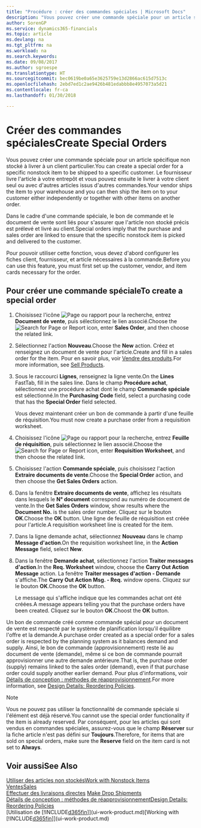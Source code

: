 ```yaml
---
title: "Procédure : créer des commandes spéciales | Microsoft Docs"
description: "Vous pouvez créer une commande spéciale pour un article spécifique non stocké à livrer à un client particulier. Le fournisseur livre l'article à votre entrepôt et vous pouvez ensuite le livrer à votre client seul ou avec d'autres articles issus d'autres commandes."
author: SorenGP
ms.service: dynamics365-financials
ms.topic: article
ms.devlang: na
ms.tgt_pltfrm: na
ms.workload: na
ms.search.keywords: 
ms.date: 09/08/2017
ms.author: sgroespe
ms.translationtype: HT
ms.sourcegitcommit: bec0619be0a65e3625759e13d2866ac615d7513c
ms.openlocfilehash: 2ebd7ed1c2ae9426b481edabbb8e4957073a5d21
ms.contentlocale: fr-ca
ms.lasthandoff: 01/30/2018

---
```

# <a name="create-special-orders"></a><span data-ttu-id="5c55c-104">Créer des commandes spéciales</span><span class="sxs-lookup"><span data-stu-id="5c55c-104">Create Special Orders</span></span>
<span data-ttu-id="5c55c-105">Vous pouvez créer une commande spéciale pour un article spécifique non stocké à livrer à un client particulier.</span><span class="sxs-lookup"><span data-stu-id="5c55c-105">You can create a special order for a specific nonstock item to be shipped to a specific customer.</span></span> <span data-ttu-id="5c55c-106">Le fournisseur livre l'article à votre entrepôt et vous pouvez ensuite le livrer à votre client seul ou avec d'autres articles issus d'autres commandes.</span><span class="sxs-lookup"><span data-stu-id="5c55c-106">Your vendor ships the item to your warehouse and you can then ship the item on to your customer either independently or together with other items on another order.</span></span>  

<span data-ttu-id="5c55c-107">Dans le cadre d'une commande spéciale, le bon de commande et le document de vente sont liés pour s'assurer que l'article non stocké précis est prélevé et livré au client.</span><span class="sxs-lookup"><span data-stu-id="5c55c-107">Special orders imply that the purchase and sales order are linked to ensure that the specific nonstock item is picked and delivered to the customer.</span></span>  

<span data-ttu-id="5c55c-108">Pour pouvoir utiliser cette fonction, vous devez d'abord configurer les fiches client, fournisseur, et article nécessaires à la commande.</span><span class="sxs-lookup"><span data-stu-id="5c55c-108">Before you can use this feature, you must first set up the customer, vendor, and item cards necessary for the order.</span></span>  

## <a name="to-create-a-special-order"></a><span data-ttu-id="5c55c-109">Pour créer une commande spéciale</span><span class="sxs-lookup"><span data-stu-id="5c55c-109">To create a special order</span></span>  
1.  <span data-ttu-id="5c55c-110">Choisissez l'icône ![Page ou rapport pour la recherche](media/ui-search/search_small.png "icône Page ou rapport pour la recherche"), entrez **Document de vente**, puis sélectionnez le lien associé.</span><span class="sxs-lookup"><span data-stu-id="5c55c-110">Choose the ![Search for Page or Report](media/ui-search/search_small.png "Search for Page or Report icon") icon, enter **Sales Order**, and then choose the related link.</span></span>  
2. <span data-ttu-id="5c55c-111">Sélectionnez l'action **Nouveau**.</span><span class="sxs-lookup"><span data-stu-id="5c55c-111">Choose the **New** action.</span></span> <span data-ttu-id="5c55c-112">Créez et renseignez un document de vente pour l'article.</span><span class="sxs-lookup"><span data-stu-id="5c55c-112">Create and fill in a  sales order for the item.</span></span> <span data-ttu-id="5c55c-113">Pour en savoir plus, voir [Vendre des produits](sales-how-sell-products.md).</span><span class="sxs-lookup"><span data-stu-id="5c55c-113">For more information, see [Sell Products](sales-how-sell-products.md).</span></span>
3.  <span data-ttu-id="5c55c-114">Sous le raccourci **Lignes**, renseignez la ligne vente.</span><span class="sxs-lookup"><span data-stu-id="5c55c-114">On the **Lines** FastTab, fill in the sales line.</span></span> <span data-ttu-id="5c55c-115">Dans le champ **Procédure achat**, sélectionnez une procédure achat dont le champ **Commande spéciale** est sélectionné.</span><span class="sxs-lookup"><span data-stu-id="5c55c-115">In the **Purchasing Code** field, select a purchasing code that has the **Special Order** field selected.</span></span>

    <span data-ttu-id="5c55c-116">Vous devez maintenant créer un bon de commande à partir d'une feuille de réquisition.</span><span class="sxs-lookup"><span data-stu-id="5c55c-116">You must now create a purchase order from a requisition worksheet.</span></span>  
4. <span data-ttu-id="5c55c-117">Choisissez l'icône ![Page ou rapport pour la recherche](media/ui-search/search_small.png "icône Page ou rapport pour la recherche"), entrez **Feuille de réquisition**, puis sélectionnez le lien associé.</span><span class="sxs-lookup"><span data-stu-id="5c55c-117">Choose the ![Search for Page or Report](media/ui-search/search_small.png "Search for Page or Report icon") icon, enter **Requisition Worksheet**, and then choose the related link.</span></span>  
5. <span data-ttu-id="5c55c-118">Choisissez l'action **Commande spéciale**, puis choisissez l'action **Extraire documents de vente**.</span><span class="sxs-lookup"><span data-stu-id="5c55c-118">Choose the **Special Order** action, and then choose the **Get Sales Orders** action.</span></span>  
6.  <span data-ttu-id="5c55c-119">Dans la fenêtre **Extraire documents de vente**, affichez les résultats dans lesquels le **N° document** correspond au numéro de document de vente.</span><span class="sxs-lookup"><span data-stu-id="5c55c-119">In the **Get Sales Orders** window, show results where the **Document No.** is the sales order number.</span></span> <span data-ttu-id="5c55c-120">Cliquez sur le bouton **OK**.</span><span class="sxs-lookup"><span data-stu-id="5c55c-120">Choose the **OK** button.</span></span> <span data-ttu-id="5c55c-121">Une ligne de feuille de réquisition est créée pour l'article.</span><span class="sxs-lookup"><span data-stu-id="5c55c-121">A requisition worksheet line is created for the item.</span></span>  
7.  <span data-ttu-id="5c55c-122">Dans la ligne demande achat, sélectionnez **Nouveau** dans le champ **Message d'action**.</span><span class="sxs-lookup"><span data-stu-id="5c55c-122">On the requisition worksheet line, in the **Action Message** field, select **New**.</span></span>  
8.  <span data-ttu-id="5c55c-123">Dans la fenêtre **Demande achat**, sélectionnez l'action **Traiter messages d'action**.</span><span class="sxs-lookup"><span data-stu-id="5c55c-123">In the **Req. Worksheet** window, choose the **Carry Out Action Message** action.</span></span> <span data-ttu-id="5c55c-124">La fenêtre **Traiter messages d'action - Demande** s'affiche.</span><span class="sxs-lookup"><span data-stu-id="5c55c-124">The **Carry Out Action Msg. - Req.** window opens.</span></span> <span data-ttu-id="5c55c-125">Cliquez sur le bouton **OK**.</span><span class="sxs-lookup"><span data-stu-id="5c55c-125">Choose the **OK** button.</span></span>  

    <span data-ttu-id="5c55c-126">Le message qui s'affiche indique que les commandes achat ont été créées.</span><span class="sxs-lookup"><span data-stu-id="5c55c-126">A message appears telling you that the purchase orders have been created.</span></span> <span data-ttu-id="5c55c-127">Cliquez sur le bouton **OK**.</span><span class="sxs-lookup"><span data-stu-id="5c55c-127">Choost the **OK** button.</span></span>  

<span data-ttu-id="5c55c-128">Un bon de commande créé comme commande spécial pour un document de vente est respecté par le système de planification lorsqu'il équilibre l'offre et la demande.</span><span class="sxs-lookup"><span data-stu-id="5c55c-128">A purchase order created as a special order for a sales order is respected by the planning system as it balances demand and supply.</span></span> <span data-ttu-id="5c55c-129">Ainsi, le bon de commande (approvisionnement) reste lié au document de vente (demande), même si ce bon de commande pourrait approvisionner une autre demande antérieure.</span><span class="sxs-lookup"><span data-stu-id="5c55c-129">That is, the purchase order (supply) remains linked to the sales order (demand), even if that purchase order could supply another earlier demand.</span></span> <span data-ttu-id="5c55c-130">Pour plus d'informations, voir [Détails de conception : méthodes de réapprovisionnement](design-details-reservation-order-tracking-and-action-messaging.md).</span><span class="sxs-lookup"><span data-stu-id="5c55c-130">For more information, see [Design Details: Reordering Policies](design-details-reservation-order-tracking-and-action-messaging.md).</span></span>  

> [!NOTE]  
>  <span data-ttu-id="5c55c-131">Vous ne pouvez pas utiliser la fonctionnalité de commande spéciale si l'élément est déjà réservé.</span><span class="sxs-lookup"><span data-stu-id="5c55c-131">You cannot use the special order functionality if the item is already reserved.</span></span> <span data-ttu-id="5c55c-132">Par conséquent, pour les articles qui sont vendus en commandes spéciales, assurez\-vous que le champ **Réserver** sur la fiche article n'est pas défini sur **Toujours**.</span><span class="sxs-lookup"><span data-stu-id="5c55c-132">Therefore, for items that are sold on special orders, make sure the **Reserve** field on the item card is not set to **Always**.</span></span>  

## <a name="see-also"></a><span data-ttu-id="5c55c-133">Voir aussi</span><span class="sxs-lookup"><span data-stu-id="5c55c-133">See Also</span></span>  
[<span data-ttu-id="5c55c-134">Utiliser des articles non stockés</span><span class="sxs-lookup"><span data-stu-id="5c55c-134">Work with Nonstock Items</span></span>](inventory-how-work-nonstock-items.md)  
[<span data-ttu-id="5c55c-135">Ventes</span><span class="sxs-lookup"><span data-stu-id="5c55c-135">Sales</span></span>](sales-manage-sales.md)  
<span data-ttu-id="5c55c-136">[Effectuer des livraisons directes](sales-how-drop-shipment.md) </span><span class="sxs-lookup"><span data-stu-id="5c55c-136">[Make Drop Shipments](sales-how-drop-shipment.md) </span></span>  
[<span data-ttu-id="5c55c-137">Détails de conception : méthodes de réapprovisionnement</span><span class="sxs-lookup"><span data-stu-id="5c55c-137">Design Details: Reordering Policies</span></span>](design-details-reservation-order-tracking-and-action-messaging.md)  
<span data-ttu-id="5c55c-138">[Utilisation de [!INCLUDE[d365fin](includes/d365fin_md.md)]](ui-work-product.md)</span><span class="sxs-lookup"><span data-stu-id="5c55c-138">[Working with [!INCLUDE[d365fin](includes/d365fin_md.md)]](ui-work-product.md)</span></span>

